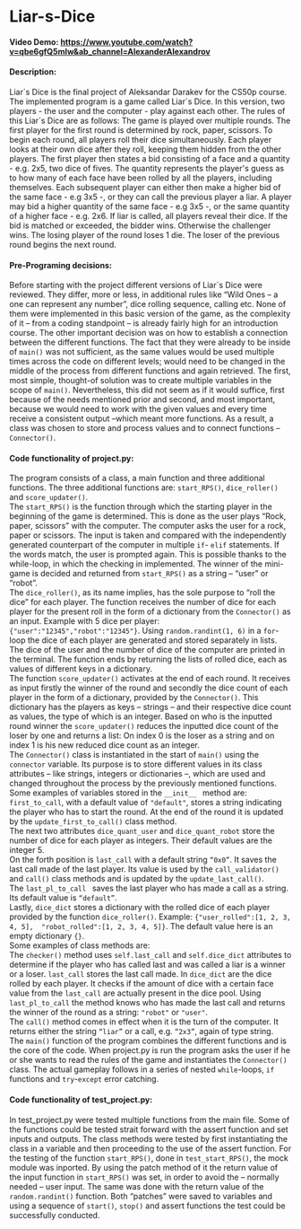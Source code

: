 # Liar-s-Dice

#### Video Demo: https://www.youtube.com/watch?v=qbe6gfQ5mIw&ab_channel=AlexanderAlexandrov

#### Description:
Liar´s Dice is the final project of Aleksandar Darakev for the CS50p course. The implemented program is a game called Liar´s Dice. In this 
version, two players - the user and the computer - play against each other. The rules of this Liar´s Dice are as follows: The game is 
played over multiple rounds. The first player for the first round is determined by rock, paper, scissors.
To begin each round, all players roll their dice simultaneously. Each player looks at their own dice after they roll, keeping them hidden 
from the other players.
The first player then states a bid consisting of a face and a quantity - e.g. 2x5, two dice of fives. The quantity represents the player's 
guess as to how many of each face have been rolled by all the players, including themselves.
Each subsequent player can either then make a higher bid of the same face - e.g 3x5 -, or they can call the previous player a liar. A 
player may bid a higher quantity of the same face - e.g 3x5 -, or the same quantity of a higher face - e.g. 2x6. 
If liar is called, all players reveal their dice. If the bid is matched or exceeded, the bidder wins. Otherwise the challenger wins. The 
losing player of the round loses 1 die. The loser of the previous round begins the next round.

#### Pre-Programing decisions:
Before starting with the project different versions of Liar´s Dice were reviewed. They differ, more or less, in additional rules like 
“Wild Ones – a one can represent any number”, dice rolling sequence, calling etc. None of them were implemented in this basic version of 
the game, as the complexity of it – from a coding standpoint – is already fairly high for an introduction course.
The other important decision was on how to establish a connection between the different functions. The fact that they were already to be 
inside of `main()` was not sufficient, as the same values would be used multiple times across the code on different levels; would need to 
be changed in the middle of the process from different functions and again retrieved. The first, most simple, thought-of solution was to 
create multiple variables in the scope of `main()`. Nevertheless, this did not seem as if it would suffice, first because of the needs 
mentioned prior and second, and most important, because we would need to work with the given values and every time receive a consistent 
output –which meant more functions. As a result, a class was chosen to store and process values and to connect functions – `Connector()`.

#### Code functionality of project.py:
The program consists of a class, a main function and three additional functions. The three additional functions are: `start_RPS()`, 
`dice_roller()` and `score_updater()`.    
The `start_RPS()` is the function through which the starting player in the beginning of the game is determined. This is done as the user 
plays “Rock, paper, scissors” with the computer. The computer asks the user for a rock, paper or scissors. The input is taken and compared 
with the independently generated counterpart of the computer in multiple `if`- `elif` statements. If the words match, the user is prompted 
again. This is possible thanks to the while-loop, in which the checking in implemented. The winner of the mini-game is decided and 
returned from `start_RPS()` as a string – “user” or “robot”.    
The `dice_roller()`, as its name implies, has the sole purpose to “roll the dice” for each player. The function receives the number of 
dice for each player for the present roll in the form of a dictionary from the `Connector()` as an input. Example with 5 dice per player: 
`{"user":"12345","robot":"12345"}`. Using `random.randint(1, 6)` in a `for`-loop the dice of each player are generated and stored 
separately in lists. The dice of the user and the number of dice of the computer are printed in the terminal. The function ends by 
returning the lists of rolled dice, each as values of different keys in a dictionary.          
The function `score_updater()` activates at the end of each round. It receives as input firstly the winner of the round and secondly the 
dice count of each player in the form of a dictionary, provided by the `Connector()`. This dictionary has the players as keys – strings – 
and their respective dice count as values, the type of which is an integer. Based on who is the inputted round winner the 
`score_updater()` reduces the inputted dice count of the loser by one and returns a list: On index 0 is the loser as a string and on index 
1 is his new reduced dice count as an integer.     
The `Connector()` class is instantiated in the start of `main()` using the `connector` variable. Its purpose is to store different values 
in its class attributes – like strings, integers or dictionaries –, which are used and changed throughout the process by the previously 
mentioned functions. Some examples of variables stored in the `__init__ ` method are:     
`first_to_call`, with a default value of `"default"`, stores a string indicating the player who has to start the round. At the end of the 
round it is updated by the `update_first_to_call()` class method.      
The next two attributes `dice_quant_user` and `dice_quant_robot` store the number of dice for each player as integers. Their default 
values are the integer 5.      
On the forth position is `last_call` with a default string `“0x0”`. It saves the last call made of the last player. Its value is used by 
the `call_validator()` and `call()` class methods and is updated by the `update_last_call()`.    
The `last_pl_to_call ` saves the last player who has made a call as a string. Its default value is `“default”`.    
Lastly, `dice_dict` stores a dictionary with the rolled dice of each player provided by the function `dice_roller()`. Example: 
`{"user_rolled":[1, 2, 3, 4, 5],  "robot_rolled":[1, 2, 3, 4, 5]}`. The default value here is an empty dictionary `{}`.     
Some examples of class methods are:      
The `checker()` method uses `self.last_call` and `self.dice_dict` attributes to determine if the player who has called last and was called 
a liar is a winner or a loser. `last_call` stores the last call made. In `dice_dict` are the dice rolled by each player. It checks if the 
amount of dice with a certain face value from the `last_call` are actually present in the dice pool. Using  `last_pl_to_call` the method 
knows who has made the last call and returns the winner of the round as a string: `"robot"` or `"user"`.      
The `call()` method comes in effect when it is the turn of the computer. It returns either the string `“liar”` or a call, e.g. `“2x3”`, 
again of type string.      
The `main()` function of the program combines the different functions and is the core of the code. When project.py is run the program asks 
the user if he or she wants to read the rules of the game and instantiates the `Connector()` class. The actual gameplay follows in a 
series of nested `while`-loops, `if` functions and `try`-`except` error catching.  

#### Code functionality of test_project.py:
In test_project.py were tested multiple functions from the main file. Some of the functions could be tested strait forward with the assert 
function and set inputs and outputs.
The class methods were tested by first instantiating the class in a variable and then proceeding to the use of the assert function.
For the testing of the function `start_RPS()`, done in `test_start_RPS()`, the mock module was inported. By using the patch method of it 
the return value of the input function in `start_RPS()` was set, in order to avoid the – normally needed – user input. The same was done 
with the return value of the `random.randint()` function. Both “patches” were saved to variables and using a sequence of `start()`, 
`stop()` and assert functions the test could be successfully conducted.   






